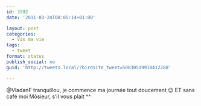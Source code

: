 ```yaml
---
id: 3592
date: '2011-03-24T08:05:14+01:00'

layout: post
categories:
  - Vis ma vie
tags:
  - tweet
format: status
publish_social: no
guid: 'http://tweets.local/?birdsite_tweet=50830519910412288'

---
```


@VladanF tranquillou, je commence ma journée tout doucement 😉 ET sans café moi Môsieur, s’il vous plait ^^